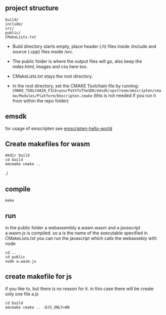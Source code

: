 ## project structure
```
build/  
include/  
src/  
public/  
CMakeLists.txt  
```
* Build directory starts empty, place header (.h) files inside /include and source (.cpp) files inside /src.  
* The public folder is where the output files will go, also keep the index.html, images and css here too.  
* CMakeLists.txt stays the root directory.

* In the root directory, set the CMAKE Toolchain file by running: `CMAKE_TOOLCHAIN_FILE=yourPathToTheSDK/emsdk/upstream/emscripten/cmake/Modules/Platform/Emscripten.cmake`	
(this is not needed if you run it from within the repo folder)

## emsdk
for usage of emscripten see [emscripten-hello-world](../emscripten-hello-world/README.md)

## Create makefiles for wasm
```
mkdir build
cd build  
emcmake cmake ..  
```
./

## compile
```
make
```

## run
in the public folder a webassembly a.wasm.wasm and a javascript a.wasm.js is compiled. so a is the name of the executable specified in CMakeLists.txt
you can run the javascript which calls the webassebly with node
```
cd ..
cd public
node a.wasm.js
```

## create makefile for js  
if you like to, but there is no reason for it.
in this case there will be create only one file a.js
```
cd build  
emcmake cmake .. -DJS_ONLY=ON  
```